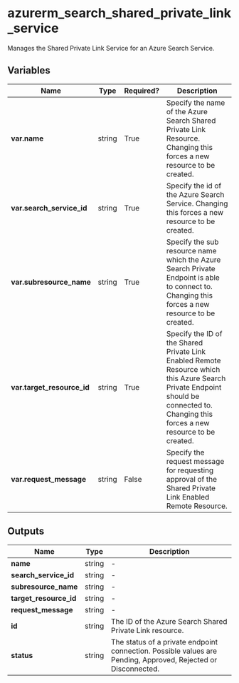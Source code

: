 # azurerm_search_shared_private_link_service

Manages the Shared Private Link Service for an Azure Search Service.

## Variables

| Name | Type | Required? |  Description |
| ---- | ---- | --------- |  ----------- |
| **var.name** | string | True | Specify the name of the Azure Search Shared Private Link Resource. Changing this forces a new resource to be created. | 
| **var.search_service_id** | string | True | Specify the id of the Azure Search Service. Changing this forces a new resource to be created. | 
| **var.subresource_name** | string | True | Specify the sub resource name which the Azure Search Private Endpoint is able to connect to. Changing this forces a new resource to be created. | 
| **var.target_resource_id** | string | True | Specify the ID of the Shared Private Link Enabled Remote Resource which this Azure Search Private Endpoint should be connected to. Changing this forces a new resource to be created. | 
| **var.request_message** | string | False | Specify the request message for requesting approval of the Shared Private Link Enabled Remote Resource. | 



## Outputs

| Name | Type | Description |
| ---- | ---- | --------- | 
| **name** | string  | - | 
| **search_service_id** | string  | - | 
| **subresource_name** | string  | - | 
| **target_resource_id** | string  | - | 
| **request_message** | string  | - | 
| **id** | string  | The ID of the Azure Search Shared Private Link resource. | 
| **status** | string  | The status of a private endpoint connection. Possible values are Pending, Approved, Rejected or Disconnected. | 